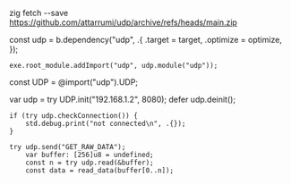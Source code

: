 zig fetch --save https://github.com/attarrumi/udp/archive/refs/heads/main.zip

  const udp = b.dependency("udp", .{
        .target = target,
        .optimize = optimize,
    });

    exe.root_module.addImport("udp", udp.module("udp"));



const UDP = @import("udp").UDP;

   var udp = try UDP.init("192.168.1.2", 8080);
    defer udp.deinit();

    if (try udp.checkConnection()) {
        std.debug.print("not connected\n", .{});
    }

    try udp.send("GET_RAW_DATA");
        var buffer: [256]u8 = undefined;
        const n = try udp.read(&buffer);
        const data = read_data(buffer[0..n]);
